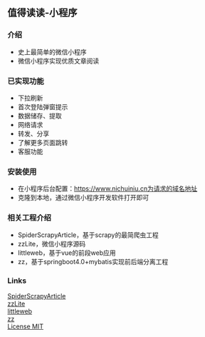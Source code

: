 ## 值得读读-小程序

### 介绍
* 史上最简单的微信小程序
* 微信小程序实现优质文章阅读

### 已实现功能
* 下拉刷新
* 首次登陆弹窗提示
* 数据储存、提取
* 网络请求
* 转发、分享
* 了解更多页面跳转
* 客服功能

### 安装使用
* 在小程序后台配置：https://www.nichuiniu.cn为请求的域名地址
* 克隆到本地，通过微信小程序开发软件打开即可


### 相关工程介绍
* SpiderScrapyArticle，基于scrapy的最简爬虫工程
* zzLite，微信小程序源码
* littleweb，基于vue的前段web应用
* zz，基于springboot4.0+mybatis实现前后端分离工程

### Links
[SpiderScrapyArticle](https://github.com/libp/SpiderScrapyArticle)  
[zzLite](https://github.com/libp/zzLite)  
[littleweb](https://github.com/libp/littleweb)  
[zz](https://github.com/libp/zz)   
[License MIT](https://github.com/tencent/wepy/blob/master/LICENSE)
